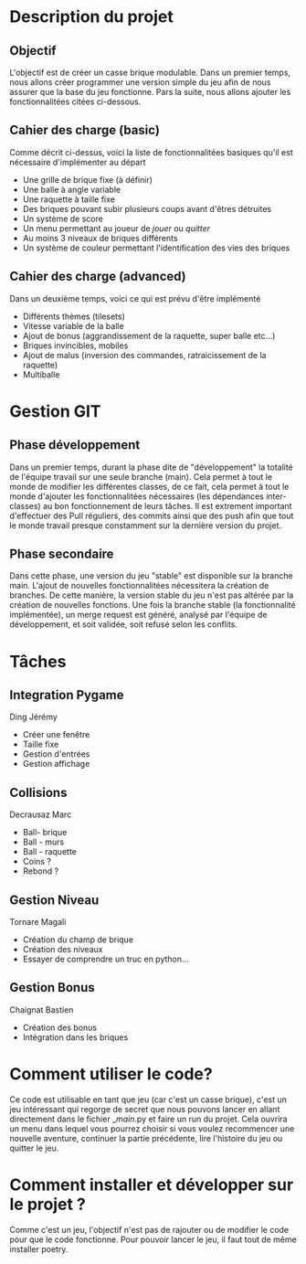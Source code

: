 # Description du projet

## Objectif

L'objectif est de créer un casse brique modulable.
Dans un premier temps, nous allons créer programmer une version simple du jeu afin de nous assurer que la base du jeu fonctionne. Pars la suite, nous allons ajouter les fonctionnalitées citées ci-dessous.

## Cahier des charge (basic)

Comme décrit ci-dessus, voici la liste de fonctionnalitées basiques qu'il est nécessaire d'implémenter au
départ

- Une grille de brique fixe (à définir)
- Une balle à angle variable
- Une raquette à taille fixe
- Des briques pouvant subir plusieurs coups avant d'êtres détruites
- Un système de score
- Un menu permettant au joueur de _jouer_ ou _quitter_
- Au moins 3 niveaux de briques différents
- Un système de couleur permettant l'identification des vies des briques

## Cahier des charge (advanced)

Dans un deuxième temps, voici ce qui est prévu d'être implémenté

- Différents thèmes (tilesets)
- Vitesse variable de la balle
- Ajout de bonus (aggrandissement de la raquette, super balle etc...)
- Briques invincibles, mobiles
- Ajout de malus (inversion des commandes, ratraicissement de la raquette)
- Multiballe

# Gestion GIT

## Phase développement

Dans un premier temps, durant la phase dite de "développement" la totalité de l'équipe travail sur une seule branche (main). Cela permet à tout le monde de modifier les différentes classes, de ce fait, cela permet à tout le monde d'ajouter les fonctionnalitées nécessaires (les dépendances inter-classes) au bon fonctionnement de leurs tâches.
Il est extrement important d'effectuer des Pull réguliers, des commits ainsi que des push afin que tout le monde travail presque constamment sur la dernière version du projet.

## Phase secondaire

Dans cette phase, une version du jeu "stable" est disponible sur la branche main. L'ajout de nouvelles fonctionnalitées nécessitera la création de branches. De cette manière, la version stable du jeu n'est pas altérée par la création de nouvelles fonctions.
Une fois la branche stable (la fonctionnalité implémentée), un merge request est généré, analysé par l'équipe de développement, et soit validée, soit refusé selon les conflits.

# Tâches

## Integration Pygame

Ding Jérémy

- Créer une fenêtre
- Taille fixe
- Gestion d'entrées
- Gestion affichage

## Collisions

Decrausaz Marc

- Ball- brique
- Ball - murs
- Ball - raquette
- Coins ?
- Rebond ?

## Gestion Niveau

Tornare Magali

- Création du champ de brique
- Création des niveaux
- Essayer de comprendre un truc en python...

## Gestion Bonus

Chaignat Bastien

- Création des bonus
- Intégration dans les briques

# Comment utiliser le code?

Ce code est utilisable en tant que jeu (car c'est un casse brique), c'est un jeu intéressant qui regorge de secret que nous pouvons lancer en allant directement dans le fichier __main_.py et faire un run du projet. Cela ouvrira un menu dans lequel vous pourrez choisir si vous voulez recommencer une nouvelle aventure, continuer la partie précédente, lire l'histoire du jeu ou quitter le jeu. 

# Comment installer et développer sur le projet ?

Comme c'est un jeu, l'objectif n'est pas de rajouter ou de modifier le code pour que le code fonctionne. 
Pour pouvoir lancer le jeu, il faut tout de même installer poetry. 